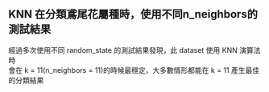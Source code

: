 ## KNN 在分類鳶尾花屬種時，使用不同n_neighbors的測試結果
經過多次使用不同 random_state 的測試結果發現，此 dataset 使用 KNN 演算法時  
會在 k = 11(n_neighbors = 11)的時候最穩定，大多數情形都能在 k = 11 產生最佳的分類結果
